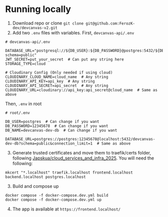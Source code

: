 # Running locally
1. Download repo or clone `git clone git@github.com:FerozK-dev/devcanvas-v2.git` 
2. Add two `.env` files with variables.
First, `devcanvas-api/.env`
```
# devcanvas-api/.env

DATABASE_URL="postgresql://${DB_USER}:${DB_PASSWORD}@postgres:5432/${DB_NAME}?schema=public"
JWT_SECRET=put_your_secret  # Can put any string here
STORAGE_TYPE=cloud
 
# Cloudinary Config (Only needed if using cloud)
CLOUDINARY_CLOUD_NAME=cloud_name  # Any string
CLOUDINARY_API_KEY=api_key  # Any string
CLOUDINARY_API_SECRET=api_secret  # Any string
CLOUDINARY_URL=cloudinary://api_key:api_secret@cloud_name  # Same as above
```

Then, `.env` in root
```
# root/.env

DB_USER=postgres  # Can change if you want
DB_PASSWORD=12345678  # Can change if you want
DB_NAME=devcanvas-dev-db  # Can change if you want
 
DATABASE_URL=postgres://postgres:12345678@localhost:5432/devcanvas-dev-db?schema=public&connection_limit=1  # Same as above
```

3. Generate trusted certificates and move them to traefik/certs folder, following [Japskua/cloud_services_and_infra_2025](https://github.com/Japskua/cloud_services_and_infra_2025/blob/main/certificates.md).
You will need the following:
```
mkcert "*.localhost" traefik.localhost frontend.localhost backend.localhost postgres.localhost
```

3. Build and compose up
```
docker compose -f docker-compose.dev.yml build
docker compose -f docker-compose.dev.yml up
```

4. The app is available at `https://frontend.localhost/`
